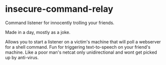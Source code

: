 # insecure-command-relay
Command listener for innocently trolling your friends.

Made in a day, mostly as a joke.

Allows you to start a listener on a victim's machine that will poll a webserver for a shell command. Fun for triggering text-to-speech on your friend's machine. Like a poor man's netcat only unidirectional and wont get picked up by anti-virus.
